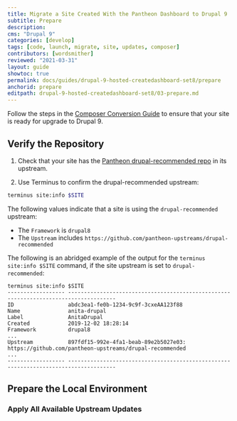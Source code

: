 ```yaml
---
title: Migrate a Site Created With the Pantheon Dashboard to Drupal 9
subtitle: Prepare
description: 
cms: "Drupal 9"
categories: [develop]
tags: [code, launch, migrate, site, updates, composer]
contributors: [wordsmither]
reviewed: "2021-03-31"
layout: guide
showtoc: true
permalink: docs/guides/drupal-9-hosted-createdashboard-set8/prepare
anchorid: prepare
editpath: drupal-9-hosted-createdashboard-set8/03-prepare.md
---
```


<Alert title="Note"  type="info" >

Follow the steps in the [Composer Conversion Guide](/guides/composer-convert) to ensure that your site is ready for upgrade to Drupal 9.

</Alert>


## Verify the Repository

1. Check that your site has the [Pantheon drupal-recommended repo](https://github.com/pantheon-upstreams/drupal-recommended) in its upstream.

1. Use Terminus to confirm the drupal-recommended upstream:

  ```bash
  terminus site:info $SITE 
  ```

  The following values indicate that a site is using the `drupal-recommended` upstream:

  - The `Framework` is `drupal8`
  - The `Upstream` includes `https://github.com/pantheon-upstreams/drupal-recommended`

  The following is an abridged example of the output for the `terminus site:info $SITE` command, if the site upstream is set to `drupal-recommended`:

  ```bash{outputLines:2-18}
  terminus site:info $SITE
  ------------------ -------------------------------------------------------------------------------------
  ID                 abdc3ea1-fe0b-1234-9c9f-3cxeAA123f88
  Name               anita-drupal
  Label              AnitaDrupal
  Created            2019-12-02 18:28:14
  Framework          drupal8
  ...
  Upstream           897fdf15-992e-4fa1-beab-89e2b5027e03: https://github.com/pantheon-upstreams/drupal-recommended
  ...
  ------------------ -------------------------------------------------------------------------------------
  ```

## Prepare the Local Environment

<Partial file="drupal-9/prepare-local-environment-no-clone.md" />

### Apply All Available Upstream Updates

<Partial file="drupal-apply-upstream-updates-drupal-recommended.md" />